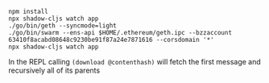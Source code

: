 
```
npm install
npx shadow-cljs watch app
./go/bin/geth --syncmode=light
./go/bin/swarm --ens-api $HOME/.ethereum/geth.ipc --bzzaccount 63410f8acabd08648c9230be91f87a24e7871616 --corsdomain '*'
npx shadow-cljs watch app

```


In the REPL calling `(download @contenthash)` will fetch the first message and recursively all of its parents

